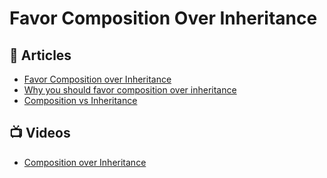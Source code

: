 # Favor Composition Over Inheritance

## 📕 Articles
- [Favor Composition over Inheritance](https://icodemag.com/favor-composition-over-inheritance/)
- [Why you should favor composition over inheritance](https://dev.to/romansery/why-you-should-favor-composition-over-inheritance-57m6)
- [Composition vs Inheritance](https://www.journaldev.com/12086/composition-vs-inheritance)
## 📺 Videos
- [Composition over Inheritance](https://www.youtube.com/watch?v=wfMtDGfHWpA)